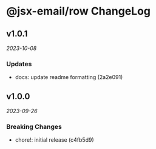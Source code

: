 # @jsx-email/row ChangeLog

## v1.0.1

_2023-10-08_

### Updates

- docs: update readme formatting (2a2e091)

## v1.0.0

_2023-09-26_

### Breaking Changes

- chore!: initial release (c4fb5d9)